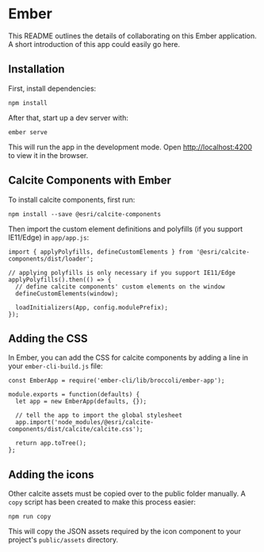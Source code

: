# Ember

This README outlines the details of collaborating on this Ember application.
A short introduction of this app could easily go here.

## Installation

First, install dependencies:

```
npm install
```

After that, start up a dev server with:

```
ember serve
```

This will run the app in the development mode. Open [http://localhost:4200](http://localhost:4200) to view it in the browser.

## Calcite Components with Ember

To install calcite components, first run:

```
npm install --save @esri/calcite-components
```

Then import the custom element definitions and polyfills (if you support IE11/Edge) in `app/app.js`:

```
import { applyPolyfills, defineCustomElements } from '@esri/calcite-components/dist/loader';

// applying polyfills is only necessary if you support IE11/Edge
applyPolyfills().then(() => {
  // define calcite components' custom elements on the window
  defineCustomElements(window);

  loadInitializers(App, config.modulePrefix);
});
```

## Adding the CSS

In Ember, you can add the CSS for calcite components by adding a line in your `ember-cli-build.js` file:

```
const EmberApp = require('ember-cli/lib/broccoli/ember-app');

module.exports = function(defaults) {
  let app = new EmberApp(defaults, {});

  // tell the app to import the global stylesheet
  app.import('node_modules/@esri/calcite-components/dist/calcite/calcite.css');

  return app.toTree();
};
```

## Adding the icons

Other calcite assets must be copied over to the public folder manually. A `copy` script has been created to make this process easier:

```
npm run copy
```

This will copy the JSON assets required by the icon component to your project's `public/assets` directory.


